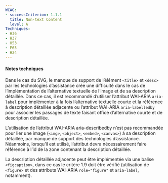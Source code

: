 ```yaml
---
WCAG: 
- successCriterion: 1.1.1
  title: Non-text Content
  level: A
Techniques: 
- H36
- H37
- H53
- F65
- H24
---
```


#### Notes techniques
Dans le cas du SVG, le manque de support de l’élément `<title>` et `<desc>` par les technologies d’assistance crée une difficulté dans le cas de l’implémentation de l’alternative textuelle de l’image et de sa description détaillée. Dans ce cas, il est recommandé d’utiliser l’attribut WAI-ARIA `aria-label` pour implémenter à la fois l’alternative textuelle courte et la référence à description détaillée adjacente ou l’attribut WAI-ARIA `aria-labelledby` pour associer les passages de texte faisant office d’alternative courte et de description détaillée.

L’utilisation de l’attribut WAI-ARIA aria-describedby n’est pas recommandée pour lier une image (`<img>`, `<object>`, `<embed>`, `<canvas>`) à sa description détaillée, par manque de support des technologies d’assistance. Néanmoins, lorsqu’il est utilisé, l’attribut devra nécessairement faire référence à l’id de la zone contenant la description détaillée.

La description détaillée adjacente peut être implémentée via une balise `<figcaption>`, dans ce cas le critère 1.9 doit être vérifié (utilisation de `<figure>` et des attributs WAI-ARIA `role="figure"` et `aria-label`, notamment).


